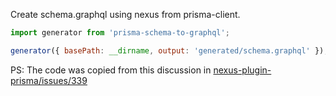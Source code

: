 Create schema.graphql using nexus from prisma-client. 

```js
import generator from 'prisma-schema-to-graphql';

generator({ basePath: __dirname, output: 'generated/schema.graphql' });
```

PS: The code was copied from this discussion in [nexus-plugin-prisma/issues/339](https://github.com/graphql-nexus/nexus-plugin-prisma/issues/339)